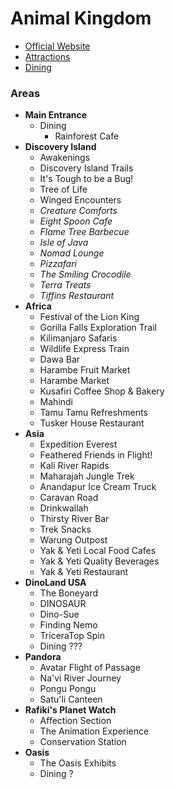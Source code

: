 # Animal Kingdom

- [Official Website](https://disneyworld.disney.go.com/destinations/animal-kingdom/)
- [Attractions](https://github.com/asemanko/travel-plans/blob/master/destination/north-america/usa/fl/disney-world/animal-kingdom/animal-kingdom-attractions.md)
- [Dining](https://github.com/asemanko/travel-plans/blob/master/destination/north-america/usa/fl/disney-world/animal-kingdom/animal-kingdom-dining.md)


### Areas

- **Main Entrance**
  - Dining
    - Rainforest Cafe
- **Discovery Island**
  - Awakenings
  - Discovery Island Trails
  - It's Tough to be a Bug!
  - Tree of Life
  - Winged Encounters
  - *Creature Comforts*
  - *Eight Spoon Cafe*
  - *Flame Tree Barbecue*
  - *Isle of Java*
  - *Nomad Lounge*
  - *Pizzafari*
  - *The Smiling Crocodile*
  - *Terra Treats*
  - *Tiffins Restaurant*
- **Africa**
  - Festival of the Lion King
  - Gorilla Falls Exploration Trail
  - Kilimanjaro Safaris
  - Wildlife Express Train
  - Dawa Bar
  - Harambe Fruit Market
  - Harambe Market
  - Kusafiri Coffee Shop & Bakery
  - Mahindi
  - Tamu Tamu Refreshments
  - Tusker House Restaurant
- **Asia**
  - Expedition Everest
  - Feathered Friends in Flight!
  - Kali River Rapids
  - Maharajah Jungle Trek
  - Anandapur Ice Cream Truck
  - Caravan Road
  - Drinkwallah
  - Thirsty River Bar
  - Trek Snacks
  - Warung Outpost
  - Yak & Yeti Local Food Cafes
  - Yak & Yeti Quality Beverages
  - Yak & Yeti Restaurant
- **DinoLand USA**
  - The Boneyard
  - DINOSAUR
  - Dino-Sue
  - Finding Nemo
  - TriceraTop Spin
  - Dining ???
- **Pandora**
  - Avatar Flight of Passage
  - Na'vi River Journey
  - Pongu Pongu
  - Satu'li Canteen
- **Rafiki's Planet Watch**
  - Affection Section
  - The Animation Experience
  - Conservation Station
- **Oasis**
  - The Oasis Exhibits
  - Dining ?

